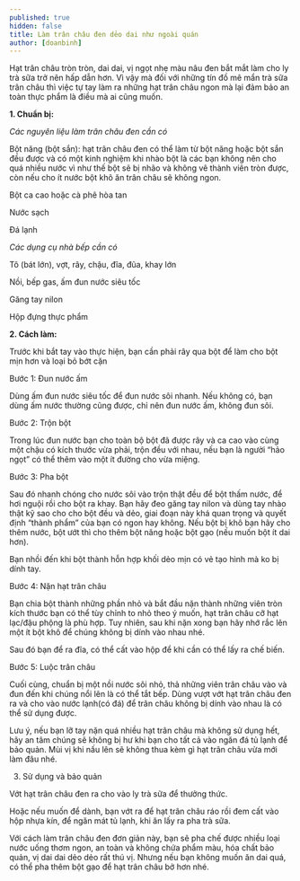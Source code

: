 ```yaml
---
published: true
hidden: false
title: Làm trân châu đen dẻo dai như ngoài quán
author: [doanbinh] 
---
```



Hạt trân châu tròn tròn, dai dai, vị ngọt nhẹ màu nâu đen bắt mắt làm cho ly trà sữa trở nên hấp dẫn hơn. Vì vậy mà đối với những tín đồ mê mẩn trà sữa trân châu thì việc tự tay làm ra những hạt trân châu ngon mà lại đảm bảo an toàn thực phẩm là điều mà ai cũng muốn.
 
**1. Chuẩn bị:**

*Các nguyên liệu làm trân châu đen cần có*

Bột năng (bột sắn): hạt trân châu đen có thể làm từ bột năng hoặc bột sắn đều được và có một kinh nghiệm khi nhào bột là các bạn không nên cho quá nhiều nước vì như thế bột sẽ bị nhão và không vê thành viên tròn được, còn nếu cho ít nước bột khô ăn trân châu sẽ không ngon.

Bột ca cao hoặc cà phê hòa tan

Nước sạch

Đá lạnh


*Các dụng cụ nhà bếp cần có*

Tô (bát lớn), vợt, rây, chậu, đĩa, đũa, khay lớn

Nồi, bếp gas, ấm đun nước siêu tốc

Găng tay nilon

Hộp đựng thực phẩm
 

**2. Cách làm:**


Trước khi bắt tay vào thực hiện, bạn cần phải rây qua bột để làm cho bột mịn hơn và loại bỏ bớt cặn


Bước 1: Đun nước ấm


Dùng ấm đun nước siêu tốc để đun nước sôi nhanh. Nếu không có, bạn dùng ấm nước thường cũng được, chỉ nên đun nước ấm, không đun sôi.


Bước 2: Trộn bột

Trong lúc đun nước bạn cho toàn bộ bột đã được rây và ca cao vào cùng một chậu có kích thước vừa phải, trộn đều với nhau, nếu bạn là người “hảo ngọt” có thể thêm vào một ít đường cho vừa miệng.


Bước 3: Pha bột

Sau đó nhanh chóng cho nước sôi vào trộn thật đều để bột thấm nước, để hơi nguội rồi cho bột ra khay. Bạn hãy đeo găng tay nilon và dùng tay nhào thật kỹ sao cho cho bột đều và dẻo, giai đoạn này khá quan trọng và quyết định “thành phẩm” của bạn có ngon hay không. Nếu bột bị khô bạn hãy cho thêm nước, bột ướt thì cho thêm bột năng hoặc bột gạo (nếu muốn bột ít dai hơn).

Bạn nhồi đến khi bột thành hỗn hợp khối dẻo mịn có vẻ tạo hình mà ko bị dính tay.
 

Bước 4: Nặn hạt trân châu
 
Bạn chia bột thành những phần nhỏ và bắt đầu nặn thành những viên tròn kích thước bạn có thể tùy chỉnh to nhỏ theo ý muốn, hạt trân châu cỡ hạt lạc/đậu phộng là phù hợp. Tuy nhiên, sau khi nặn xong bạn hãy nhớ rắc lên một ít bột khô để chúng không bị dính vào nhau nhé.

Sau đó bạn để ra đĩa, có thể cất vào hộp để khi cần có thể lấy ra chế biến.
 

Bước 5: Luộc trân châu

Cuối cùng, chuẩn bị một nồi nước sôi nhỏ, thả những viên trân châu vào và đun đến khi chúng nổi lên là có thể tắt bếp. Dùng vượt vớt hạt trân châu đen ra và cho vào nước lạnh(có đá) để trân châu không bị dính vào nhau là có thể sử dụng được.

Lưu ý, nếu bạn lỡ tay nặn quá nhiều hạt trân châu mà không sử dụng hết, hãy an tâm chúng sẽ không bị hư khi bạn cho tất cả vào ngăn đá tủ lạnh để bảo quản. Mùi vị khi nấu lên sẽ không thua kèm gì hạt trân châu vừa mới làm đâu nhé.


3. Sử dụng và bảo quản

Vớt hạt trân châu đen ra cho vào ly trà sữa để thưởng thức.

Hoặc nếu muốn để dành, bạn vớt ra để hạt trân châu ráo rồi đem cất vào hộp nhựa kín, để ngăn mát tủ lạnh, khi ăn lấy ra pha trà sữa.

Với cách làm trân châu đen đơn giản này, bạn sẽ pha chế được nhiều loại nước uống thơm ngon, an toàn và không chứa phẩm màu, hóa chất bảo quản, vị dai dai dẻo dẻo rất thú vị. Nhưng nếu bạn không muốn ăn dai quá, có thể pha thêm bột gạo để hạt trân châu bở hơn nhé.